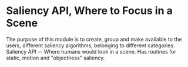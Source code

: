 Saliency API, Where to Focus in a Scene
=======================================

The purpose of this module is to create, group and make available to the users, different saliency algorithms, belonging to different categories. Saliency API -- Where humans would look in a scene. Has routines for static, motion and "objectness" saliency.

